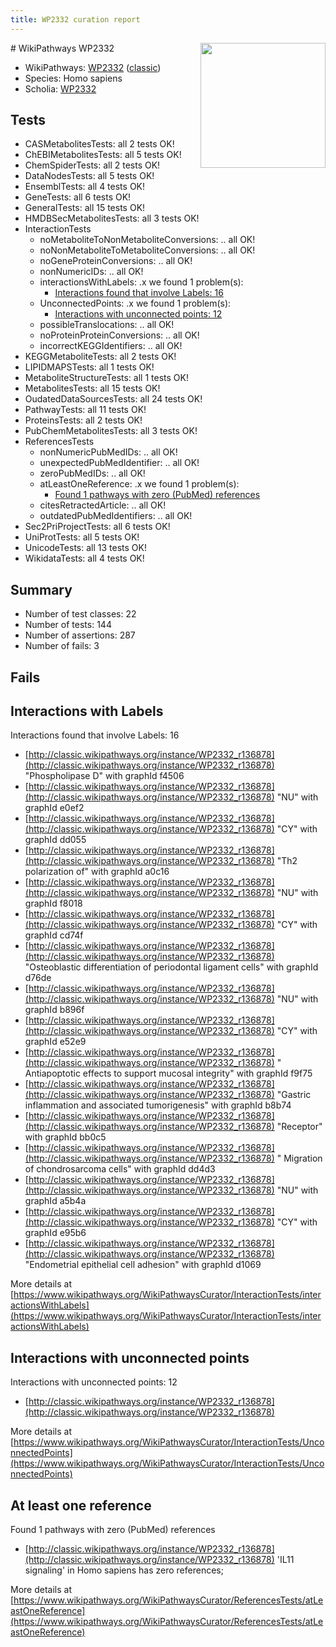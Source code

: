 ```yaml
---
title: WP2332 curation report
---
```


<img style="float: right; width: 200px" src="https://upload.wikimedia.org/wikipedia/commons/thumb/8/83/Wplogo_with_text_500.png/640px-Wplogo_with_text_500.png" />
# WikiPathways WP2332

* WikiPathways: [WP2332](https://wikipathways.org/pathways/WP2332) ([classic](https://classic.wikipathways.org/instance/WP2332))
* Species: Homo sapiens
* Scholia: [WP2332](https://scholia.toolforge.org/wikipathways/WP2332)
## Tests
* CASMetabolitesTests: all 2 tests OK!
* ChEBIMetabolitesTests: all 5 tests OK!
* ChemSpiderTests: all 2 tests OK!
* DataNodesTests: all 5 tests OK!
* EnsemblTests: all 4 tests OK!
* GeneTests: all 6 tests OK!
* GeneralTests: all 15 tests OK!
* HMDBSecMetabolitesTests: all 3 tests OK!
* InteractionTests
    * noMetaboliteToNonMetaboliteConversions: .. all OK!
    * noNonMetaboliteToMetaboliteConversions: .. all OK!
    * noGeneProteinConversions: .. all OK!
    * nonNumericIDs: .. all OK!
    * interactionsWithLabels: .x we found 1 problem(s):
        * [Interactions found that involve Labels: 16](#fe97a8be)
    * UnconnectedPoints: .x we found 1 problem(s):
        * [Interactions with unconnected points: 12](#7f1d4079)
    * possibleTranslocations: .. all OK!
    * noProteinProteinConversions: .. all OK!
    * incorrectKEGGIdentifiers: .. all OK!
* KEGGMetaboliteTests: all 2 tests OK!
* LIPIDMAPSTests: all 1 tests OK!
* MetaboliteStructureTests: all 1 tests OK!
* MetabolitesTests: all 15 tests OK!
* OudatedDataSourcesTests: all 24 tests OK!
* PathwayTests: all 11 tests OK!
* ProteinsTests: all 2 tests OK!
* PubChemMetabolitesTests: all 3 tests OK!
* ReferencesTests
    * nonNumericPubMedIDs: .. all OK!
    * unexpectedPubMedIdentifier: .. all OK!
    * zeroPubMedIDs: .. all OK!
    * atLeastOneReference: .x we found 1 problem(s):
        * [Found 1 pathways with zero (PubMed) references](#d0a459f0)
    * citesRetractedArticle: .. all OK!
    * outdatedPubMedIdentifiers: .. all OK!
* Sec2PriProjectTests: all 6 tests OK!
* UniProtTests: all 5 tests OK!
* UnicodeTests: all 13 tests OK!
* WikidataTests: all 4 tests OK!


## Summary

* Number of test classes: 22
* Number of tests: 144
* Number of assertions: 287
* Number of fails: 3

## Fails

<a name="fe97a8be" />

## Interactions with Labels

Interactions found that involve Labels: 16

* [http://classic.wikipathways.org/instance/WP2332_r136878](http://classic.wikipathways.org/instance/WP2332_r136878) "Phospholipase D" with graphId f4506
* [http://classic.wikipathways.org/instance/WP2332_r136878](http://classic.wikipathways.org/instance/WP2332_r136878) "NU" with graphId e0ef2
* [http://classic.wikipathways.org/instance/WP2332_r136878](http://classic.wikipathways.org/instance/WP2332_r136878) "CY" with graphId dd055
* [http://classic.wikipathways.org/instance/WP2332_r136878](http://classic.wikipathways.org/instance/WP2332_r136878) "Th2 polarization of" with graphId a0c16
* [http://classic.wikipathways.org/instance/WP2332_r136878](http://classic.wikipathways.org/instance/WP2332_r136878) "NU" with graphId f8018
* [http://classic.wikipathways.org/instance/WP2332_r136878](http://classic.wikipathways.org/instance/WP2332_r136878) "CY" with graphId cd74f
* [http://classic.wikipathways.org/instance/WP2332_r136878](http://classic.wikipathways.org/instance/WP2332_r136878) "Osteoblastic differentiation of 
   periodontal ligament cells" with graphId d76de
* [http://classic.wikipathways.org/instance/WP2332_r136878](http://classic.wikipathways.org/instance/WP2332_r136878) "NU" with graphId b896f
* [http://classic.wikipathways.org/instance/WP2332_r136878](http://classic.wikipathways.org/instance/WP2332_r136878) "CY" with graphId e52e9
* [http://classic.wikipathways.org/instance/WP2332_r136878](http://classic.wikipathways.org/instance/WP2332_r136878) "  Antiapoptotic effects 
to support mucosal integrity" with graphId f9f75
* [http://classic.wikipathways.org/instance/WP2332_r136878](http://classic.wikipathways.org/instance/WP2332_r136878) "Gastric inflammation and 
associated tumorigenesis" with graphId b8b74
* [http://classic.wikipathways.org/instance/WP2332_r136878](http://classic.wikipathways.org/instance/WP2332_r136878) "Receptor" with graphId bb0c5
* [http://classic.wikipathways.org/instance/WP2332_r136878](http://classic.wikipathways.org/instance/WP2332_r136878) "   Migration of 
chondrosarcoma cells" with graphId dd4d3
* [http://classic.wikipathways.org/instance/WP2332_r136878](http://classic.wikipathways.org/instance/WP2332_r136878) "NU" with graphId a5b4a
* [http://classic.wikipathways.org/instance/WP2332_r136878](http://classic.wikipathways.org/instance/WP2332_r136878) "CY" with graphId e95b6
* [http://classic.wikipathways.org/instance/WP2332_r136878](http://classic.wikipathways.org/instance/WP2332_r136878) "Endometrial epithelial 
     cell adhesion" with graphId d1069


More details at [https://www.wikipathways.org/WikiPathwaysCurator/InteractionTests/interactionsWithLabels](https://www.wikipathways.org/WikiPathwaysCurator/InteractionTests/interactionsWithLabels)

<a name="7f1d4079" />

## Interactions with unconnected points

Interactions with unconnected points: 12

* [http://classic.wikipathways.org/instance/WP2332_r136878](http://classic.wikipathways.org/instance/WP2332_r136878)


More details at [https://www.wikipathways.org/WikiPathwaysCurator/InteractionTests/UnconnectedPoints](https://www.wikipathways.org/WikiPathwaysCurator/InteractionTests/UnconnectedPoints)

<a name="d0a459f0" />

## At least one reference

Found 1 pathways with zero (PubMed) references

* [http://classic.wikipathways.org/instance/WP2332_r136878](http://classic.wikipathways.org/instance/WP2332_r136878) 'IL11 signaling' in Homo sapiens has zero references; 


More details at [https://www.wikipathways.org/WikiPathwaysCurator/ReferencesTests/atLeastOneReference](https://www.wikipathways.org/WikiPathwaysCurator/ReferencesTests/atLeastOneReference)

